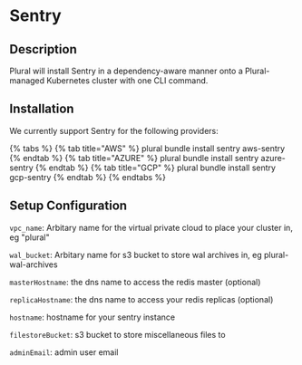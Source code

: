 
# Sentry

## Description
Plural will install Sentry in a dependency-aware manner onto a Plural-managed Kubernetes cluster with one CLI command.

## Installation
We currently support Sentry for the following providers:

{% tabs %}
{% tab title="AWS" %} plural bundle install sentry aws-sentry {% endtab %} {% tab title="AZURE" %} plural bundle install sentry azure-sentry {% endtab %} {% tab title="GCP" %} plural bundle install sentry gcp-sentry {% endtab %}
{% endtabs %}

## Setup Configuration
`vpc_name`: Arbitary name for the virtual private cloud to place your cluster in, eg "plural"





`wal_bucket`: Arbitary name for s3 bucket to store wal archives in, eg plural-wal-archives

`masterHostname`: the dns name to access the redis master (optional)

`replicaHostname`: the dns name to access your redis replicas (optional)



`hostname`: hostname for your sentry instance

`filestoreBucket`: s3 bucket to store miscellaneous files to

`adminEmail`: admin user email
    
